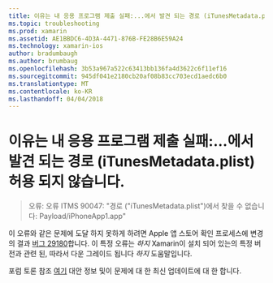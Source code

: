```yaml
---
title: 이유는 내 응용 프로그램 제출 실패:...에서 발견 되는 경로 (iTunesMetadata.plist) 허용 되지 않습니다.
ms.topic: troubleshooting
ms.prod: xamarin
ms.assetid: AE1BBDC6-4D3A-4471-876B-FE28B6E59A24
ms.technology: xamarin-ios
author: bradumbaugh
ms.author: brumbaug
ms.openlocfilehash: 3b53a967a522c63413bb136fa4d3622c6f11ef16
ms.sourcegitcommit: 945df041e2180cb20af08b83cc703ecd1aedc6b0
ms.translationtype: MT
ms.contentlocale: ko-KR
ms.lasthandoff: 04/04/2018
---
```

# <a name="why-does-my-app-submission-fail-with-disallowed-paths--itunesmetadataplist--found-at--"></a>이유는 내 응용 프로그램 제출 실패:...에서 발견 되는 경로 (iTunesMetadata.plist) 허용 되지 않습니다.

> 오류: 오류 ITMS 90047: "경로 ("iTunesMetadata.plist")에서 찾을 수 없습니다: Payload/iPhoneApp1.app"

이 오류와 같은 문제에 도달 하지 못하게 하려면 Apple 앱 스토어 확인 프로세스에 변경의 결과 [버그 29180](https://bugzilla.xamarin.com/show_bug.cgi?id=29180)합니다. 이 특정 오류는 _하지_ Xamarin이 설치 되어 있는의 특정 버전과 관련 된, 따라서 다운 그레이드 됩니다 _하지_ 도움말입니다.

포럼 토론 참조 [여기](https://forums.xamarin.com/discussion/40388/disallowed-paths-itunesmetadata-plist-found-at-when-submitting-to-app-store/p1) 대안 정보 및이 문제에 대 한 최신 업데이트에 대 한 합니다.
